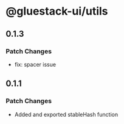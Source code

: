 # @gluestack-ui/utils

## 0.1.3

### Patch Changes

- fix: spacer issue

## 0.1.1

### Patch Changes

- Added and exported stableHash function
